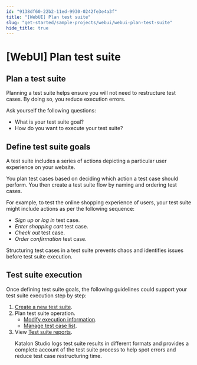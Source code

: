 ```yaml
---
id: "9138df60-22b2-11ed-9930-0242fe3e4a3f"
title: "[WebUI] Plan test suite"
slug: "get-started/sample-projects/webui/webui-plan-test-suite"
hide_title: true
---
```


# <a id="id_plan-test-suite" class="anchor_top_offset"/><a id="ariaid-title1" class="anchor_top_offset"/>[WebUI] Plan test suite


## <a id="id_1" class="anchor_top_offset"/>Plan a test suite

<p xmlns="http://www.w3.org/1999/xhtml" className="p">Planning a test suite helps ensure you will not need to restructure test cases. By doing so, you reduce execution errors.</p> 
<div xmlns="http://www.w3.org/1999/xhtml" className="p">Ask yourself the following questions:
  <ul className="ul"><li className="li">What is your test suite goal?</li><li className="li">How do you want to execute your test suite?</li></ul></div>

## <a id="id_2" class="anchor_top_offset"/>Define test suite goals

<p xmlns="http://www.w3.org/1999/xhtml" className="p">A test suite includes a series of actions depicting a particular   user experience on your website.</p> 
<p xmlns="http://www.w3.org/1999/xhtml" className="p">You plan test cases based on deciding which action a test case   should perform. You then create a test suite flow by naming and   ordering test cases.</p> 
<p xmlns="http://www.w3.org/1999/xhtml" className="p">For example, to test the online shopping experience of users,   your test suite might include actions as per the following   sequence:</p> 
<ul xmlns="http://www.w3.org/1999/xhtml" className="ul"><li className="li"><em className="ph i">Sign up</em> or <em className="ph i">log in</em> test case.</li><li className="li"><em className="ph i">Enter shopping cart</em> test case.</li><li className="li"><em className="ph i">Check out</em> test case.</li><li className="li"><em className="ph i">Order confirmation</em> test case.</li></ul> 
<p xmlns="http://www.w3.org/1999/xhtml" className="p">Structuring test cases in a test suite prevents chaos and   identifies issues before test suite execution.</p> 

## <a id="id_3" class="anchor_top_offset"/>Test suite execution

<p xmlns="http://www.w3.org/1999/xhtml" className="p">Once defining test suite goals, the following guidelines could support your test suite execution step by step:</p> 
<ol xmlns="http://www.w3.org/1999/xhtml" className="ol"><li className="li"><a className="xref" href="/docs/organize/manage-tests/test-suite/manage-test-suites-in-katalon-studio#task-8314">Create a new test suite</a>.</li><li className="li">Plan test suite operation.     <ul className="ul"><li className="li"><a className="xref" href="/docs/execute/execute-tests-with-katalon-studio/execute-test-suites-in-katalon-studio#id_2">Modify execution information</a>.</li><li className="li"><a className="xref" href="/docs/organize/manage-tests/test-suite/manage-test-suites-in-katalon-studio#task-39">Manage test case list</a>.</li></ul>   </li><li className="li">View <a className="xref" href="/docs/analyze/reports/view-test-reports/view-test-reports-in-katalon-studio/view-test-suite-and-test-suite-collection-reports-in-katalon-studio#id_1">Test suite reports</a>.     <p className="p"><span className="ph">Katalon Studio</span> logs test suite results in different formats and provides a complete account of the test suite process to help spot errors and reduce test case restructuring time.</p></li></ol> 
